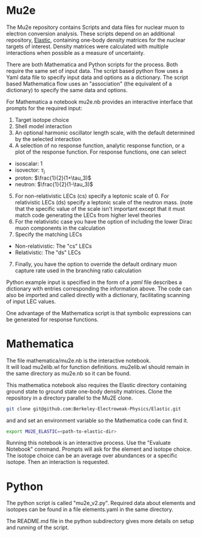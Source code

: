 # Mu2e
The Mu2e repository contains Scripts and data files for nuclear muon to electron conversion analysis.  These scripts depend on an additional repository, [Elastic](git@github.com:Berkeley-Electroweak-Physics/Elastic.git), containing one-body density matrices for the nuclear targets of interest.  Density matrices were calculated with multiple interactions when possible as a measure of uncertainty. 

There are both Mathematica and Python scripts for the process.  Both require the same set of input data.
The script based python flow uses a Yaml data file to specify input data and options as a dictionary.
The script based Mathematica flow uses an "association" (the equivalent of a dictionary) to specify the
same data and options.

For Mathematica  a notebook mu2e.nb provides an interactive interface that prompts for the required input:
1) Target isotope choice  
2) Shell model interaction  
3) An optional harmonic oscillator length scale, with the default determined by the selected interaction  
4) A selection of no response function, analytic response function, or a plot of the response function. For response functions, one can select   
  - isoscalar: 1  
  - isovector: $\tau_)$  
  - proton: $\frac{1}{2}(1+\tau_3)$  
  - neutron:  $\frac{1}{2}(1-\tau_3)$  
5) For non-relativistic LECs (cs) specify a leptonic scale of 0.  For relativistic LECs (ds) specify a leptonic scale of the neutron mass.  (note that the specific value of the scale isn't important except that it must match code generating the LECs from higher level theories  
6) For the relativistic case you have the option of including the lower Dirac muon components in the calculation  
6) Specify the matching LECs
  - Non-relativistic:   The "cs" LECs  
  - Relativistic:  The "ds" LECs  
7) Finally, you have the option to override the default ordinary muon capture rate used in the branching ratio calculation 

Python example input is specified in the form of a *yaml* file describes a dictionary with entries corresponding the information above.  The code can also be imported and called directly with a dictionary, facilitating scanning of input LEC values.  

One advantage of the Mathematica script is that symbolic expressions can be generated for response functions.

# Mathematica

The file mathematica/mu2e.nb is the interactive notebook.   
It will load mu2elib.wl for function definitions.  mu2elib.wl should remain in the same directory as mu2e.nb so it can be found.

This mathematica notebook also requires the Elastic directory containing
ground state to ground state one-body density matrices.
Clone the repository in a directory parallel to the Mu2E clone.
```bash
git clone git@github.com:Berkeley-Electroweak-Physics/Elastic.git
```
and and set an environment variable so the Mathematica code can find it.
```bash
export MU2E_ELASTIC=<path-to-elastic-dir>
```
Running this notebook is an interactive process.   Use the "Evaluate Notebook" command.   Prompts will ask for the element and isotope choice.   The isotope choice can be an average over abundances or a specific isotope.   Then an interaction is requested.

# Python  
The python script is called "mu2e_v2.py".   Required data about elements and isotopes can be found in a file elements.yaml in the same directory.  

The README.md file in the python subdirectory gives more details on setup and running of the script.


